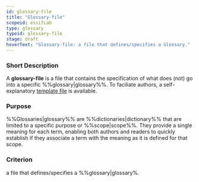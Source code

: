 ```yaml
---
id: glossary-file
title: "Glossary-file"
scopeid: essifLab
type: glossary
typeid: glossary-file
stage: draft
hoverText: "Glossary-file: a file that defines/specifies a Glossary."
---
```


### Short Description
A **glossary-file** is a file that contains the specification of what does (not) go into a specific %%glossary|glossary%%. To faciliate authors, a self-explanatory [template file](/terminology-engine-v1-templates/glossary-file.md) is available.

### Purpose
%%Glossaries|glossary%% are %%dictionaries|dictionary%% that are limited to a specific purpose or %%scope|scope%%. They provide a single meaning for each term, enabling both authors and readers to quickly establish if they associate a term with the meaning as it is defined for that scope. 

### Criterion
a file that defines/specifies a %%glossary|glossary%.
